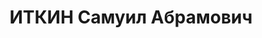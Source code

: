 ---
title: ИТКИН Самуил Абрамович
description: "Род. в 1898, г. Велиж, еврей, член ВКП(б) в 1921-1937 гг. Проживал:\
  \ г. Петрозаводск. Зам. управляющего трестом Кареллес \n  Арестован 05.09.1937.\
  \ Приговор: выездная сессия ВК ВС СССР в г. Ленинград, 03.12.1937 – ВМН. Расстрелян\
  \ 03.12.1937, г.Ленинград"
---